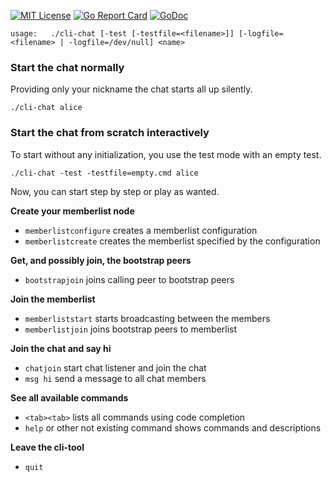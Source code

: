 [![MIT License](https://img.shields.io/github/license/mashape/apistatus.svg?maxAge=2592000)](https://github.com/stefanhans/programming-reactive-systems-in-go/blob/master/LICENSE)
[![Go Report Card](https://goreportcard.com/badge/github.com/stefanhans/programming-reactive-systems-in-go/cli-chat)](https://goreportcard.com/report/github.com/stefanhans/programming-reactive-systems-in-go/cli-chat)
[![GoDoc](https://godoc.org/github.com/stefanhans/programming-reactive-systems-in-go/cli-chat?status.svg)](https://godoc.org/github.com/stefanhans/programming-reactive-systems-in-go/cli-chat)


```
usage: 	 ./cli-chat [-test [-testfile=<filename>]] [-logfile=<filename> | -logfile=/dev/null] <name>
```


### Start the chat normally

Providing only your nickname the chat starts all up silently.

```
./cli-chat alice
```


### Start the chat from scratch interactively

To start without any initialization, you use the test mode with an empty test.

```
./cli-chat -test -testfile=empty.cmd alice
```

Now, you can start step by step or play as wanted.


**Create your memberlist node**

- `memberlistconfigure` creates a memberlist configuration
- `memberlistcreate` creates the memberlist specified by the configuration


**Get, and possibly join, the bootstrap peers**

- `bootstrapjoin` joins calling peer to bootstrap peers


**Join the memberlist**

- `memberliststart` starts broadcasting between the members
- `memberlistjoin` joins bootstrap peers to memberlist


**Join the chat and say hi**

- `chatjoin` start chat listener and join the chat
- `msg hi` send a message to all chat members


**See all available commands**

- `<tab><tab>` lists all commands using code completion
- `help` or other not existing command shows commands and descriptions


**Leave the cli-tool**

- `quit`


